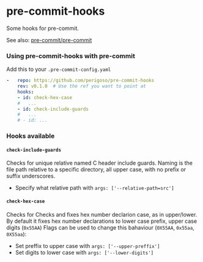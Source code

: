 pre-commit-hooks
================

Some hooks for pre-commit.

See also: [pre-commit/pre-commit](https://github.com/pre-commit/pre-commit)

### Using pre-commit-hooks with pre-commit

Add this to your `.pre-commit-config.yaml`

```yaml
-   repo: https://github.com/perigoso/pre-commit-hooks
    rev: v0.1.0  # Use the ref you want to point at
    hooks:
    - id: check-hex-case
    #   ...
    - id: check-include-guards
    #   ...
    # - id: ...
```

### Hooks available

#### `check-include-guards`

Checks for unique relative named C header include guards.
Naming is the file path relative to a specific directory, all upper case, with no prefix or suffix underscores.

- Specify what relative path with `args: ['--relative-path=src']`

#### `check-hex-case`

Checks for Checks and fixes hex number declarion case, as in upper/lower.
By default it fixes hex number declarations to lower case prefix, upper case digits (`0x55AA`)
Flags can be used to change this bahaviour (`0X55AA`, `0x55aa`, `0X55aa`):

- Set preffix to upper case with `args: ['--upper-preffix']`
- Set digits to lower case with `args: ['--lower-digits']`
